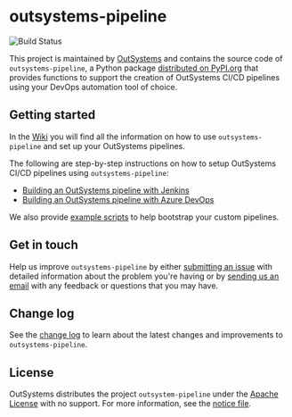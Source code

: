 # outsystems-pipeline

![Build Status](https://dev.azure.com/os-pipeline/OutSystems-Pipeline/_apis/build/status/OutSystems.outsystems-pipeline?branchName=master)

This project is maintained by [OutSystems](https://www.outsystems.com/) and contains the source code of `outsystems-pipeline`, a Python package [distributed on PyPI.org](https://pypi.org/project/outsystems-pipeline/) that provides functions to support the creation of OutSystems CI/CD pipelines using your DevOps automation tool of choice.

## Getting started

In the [Wiki](https://github.com/OutSystems/outsystems-pipeline/wiki) you will find all the information on how to use `outsystems-pipeline` and set up your OutSystems pipelines.

The following are step-by-step instructions on how to setup OutSystems CI/CD pipelines using `outsystems-pipeline`:

* [Building an OutSystems pipeline with Jenkins](https://github.com/OutSystems/outsystems-pipeline/wiki/Building-an-OutSystems-pipeline-with-Jenkins)
* [Building an OutSystems pipeline with Azure DevOps](https://github.com/OutSystems/outsystems-pipeline/wiki/Building-an-OutSystems-pipeline-with-Azure-DevOps)

We also provide [example scripts](https://github.com/OutSystems/outsystems-pipeline/tree/master/examples/other_pipelines) to help bootstrap your custom pipelines.

## Get in touch

Help us improve `outsystems-pipeline` by either [submitting an issue](https://github.com/OutSystems/outsystems-pipeline/issues) with detailed information about the problem you're having or by [sending us an email](mailto:cicd.integrations@outsystems.com) with any feedback or questions that you may have.

## Change log

See the [change log](CHANGELOG.md) to learn about the latest changes and improvements to `outsystems-pipeline`.

## License

OutSystems distributes the project `outsystem-pipeline` under the [Apache License](LICENSE.md) with no support. For more information, see the [notice file](NOTICE.md).
